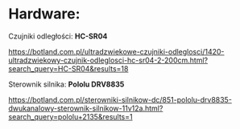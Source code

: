 Hardware:
======


Czujniki odległości: **HC-SR04**

https://botland.com.pl/ultradzwiekowe-czujniki-odleglosci/1420-ultradzwiekowy-czujnik-odleglosci-hc-sr04-2-200cm.html?search_query=HC-SR04&results=18

Sterownik silnika: **Pololu DRV8835**

https://botland.com.pl/sterowniki-silnikow-dc/851-pololu-drv8835-dwukanalowy-sterownik-silnikow-11v12a.html?search_query=pololu+2135&results=1

